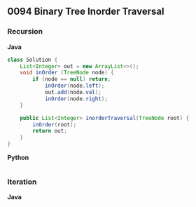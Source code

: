 ## 0094 Binary Tree Inorder Traversal
### Recursion
**Java**
```java
class Solution {
    List<Integer> out = new ArrayList<>();
    void inOrder (TreeNode node) {
        if (node == null) return;
            inOrder(node.left);
            out.add(node.val);
            inOrder(node.right);
    }

    public List<Integer> inorderTraversal(TreeNode root) {
        inOrder(root);
        return out;
    }
}
```
**Python** 
```python

```
### Iteration
**Java**

